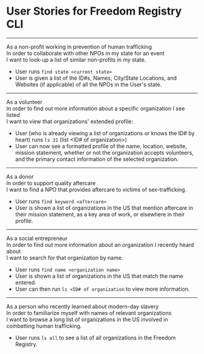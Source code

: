 User Stories for Freedom Registry CLI
==================================================

<hr />

As a non-profit working in prevention of human trafficking<br />
In order to collaborate with other NPOs in my state for an event<br />
I want to look-up a list of similar non-profits in my state.

  - User runs `find state <current state>`
  - User is given a list of the ID#s, Names, City/State Locations, and Websites (if applicable) of all the NPOs in the User's state.

<hr />

As a volunteer<br/>
In order to find out more information about a specific organization I see listed<br/>
I want to view that organizations' extended profile:

  - User (who is already viewing a list of organizations or knows the ID# by heart) runs `ls 31` (list <ID# of organization>)
  - User can now see a formatted profile of the name, location, website, mission statement, whether or not the organization accepts volunteers, and the primary contact information of the selected organization.

<hr />

As a donor<br/>
In order to support quality aftercare<br />
I want to find a NPO that provides aftercare to victims of sex-trafficking.

  - User runs `find keyword <aftercare>`
  - User is shown a list of organizations in the US that mention aftercare in their mission statement, as a key area of work, or elsewhere in their profile.

<hr />

As a social entrepreneur<br />
In order to find out more information about an organization I recently heard about<br />
I want to search for that organization by name.

  - User runs `find name <organization name>`
  - User is shown a list of organizations in the US that match the name entered.
  - User can then run `ls <ID# of organization` to view more information.

<hr />

As a person who recently learned about modern-day slavery<br />
In order to familiarize myself with names of relevant organizations<br />
I want to browse a long list of organizations in the US involved in combatting human trafficking.

  - User runs `ls all` to see a list of all organizations in the Freedom Registry.
